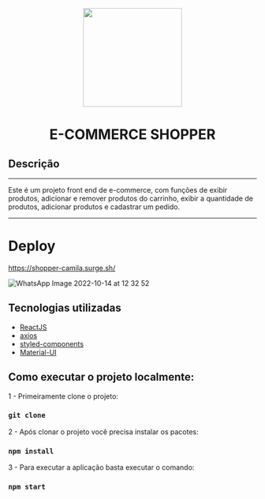 <div align="center" > <img width="200vw" src="https://shopper.com.br/static/img/og-logo.png"/>
 <h1 align="center"><strong>E-COMMERCE SHOPPER</b></strong></h1></div>

  <h2>Descrição</h2>
<hr> 
Este é um projeto front end de e-commerce, com funções de exibir produtos, adicionar e remover produtos do carrinho, exibir a quantidade de produtos, adicionar produtos e cadastrar um pedido.
<hr>

<h1>Deploy</h1>

https://shopper-camila.surge.sh/

![WhatsApp Image 2022-10-14 at 12 32 52](https://user-images.githubusercontent.com/93163329/195885567-7ec9b21c-55a5-44fb-b5f2-4519cd360424.jpeg)


<h2>Tecnologias utilizadas</h2>

- [ReactJS](https://pt-br.reactjs.org/)
- [axios](https://axios-http.com/ptbr/docs/intro)
- [styled-components](https://styled-components.com/)
- [Material-UI](https://mui.com/pt/)

<h2>Como executar o projeto localmente:</h2>

1 - Primeiramente clone o projeto:

### `git clone`

2 - Após clonar o projeto você precisa instalar os pacotes:
### `npm install`

3 - Para executar a aplicação basta executar o comando:
### `npm start`
